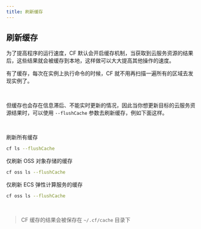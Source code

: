 ```yaml
---
title: 刷新缓存
---
```


## 刷新缓存

为了提高程序的运行速度，CF 默认会开启缓存机制，当获取到云服务资源的结果后，这些结果就会被缓存到本地，这样做可以大大提高其他操作的速度。

有了缓存，每次在实例上执行命令的时候，CF 就不用再扫描一遍所有的区域去发现实例了。

<br>

但缓存也会存在信息滞后、不能实时更新的情况，因此当你想更新目标的云服务资源结果时，可以使用 `--flushCache` 参数去刷新缓存，例如下面这样。

<br>

刷新所有缓存

```bash
cf ls --flushCache
```

仅刷新 OSS 对象存储的缓存

```bash
cf oss ls --flushCache
```

仅刷新 ECS 弹性计算服务的缓存

```bash
cf oss ls --flushCache
```

<br>

> CF 缓存的结果会被保存在 `~/.cf/cache` 目录下

<script>
export default {
    mounted () {
      this.$page.lastUpdated = "2022年7月1日"
    }
  }
</script>
